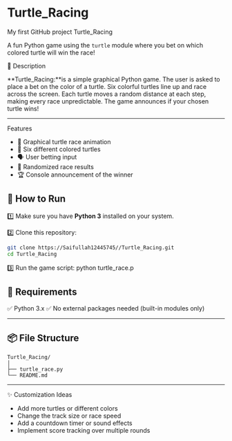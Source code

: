 # Turtle_Racing
My first GitHub project
Turtle\_Racing

A fun Python game using the `turtle` module where you bet on which colored turtle will win the race!


📜 Description

**Turtle_Racing:**is a simple graphical Python game. The user is asked to place a bet on the color of a turtle. Six colorful turtles line up and race across the screen. Each turtle moves a random distance at each step, making every race unpredictable. The game announces if your chosen turtle wins!

---

Features

* 🐢 Graphical turtle race animation
* 🎨 Six different colored turtles
* 🗣️ User betting input
* 🎲 Randomized race results
* 🏆 Console announcement of the winner


## 🚀 How to Run

1️⃣ Make sure you have **Python 3** installed on your system.

2️⃣ Clone this repository:

```bash
git clone https://Saifullah12445745//Turtle_Racing.git
cd Turtle_Racing
```

3️⃣ Run the game script:
python turtle_race.p

## 🧩 Requirements

✅ Python 3.x
✅ No external packages needed (built-in modules only)

---

## 📦 File Structure

```
Turtle_Racing/
│
├── turtle_race.py
└── README.md
```

---

✨ Customization Ideas

* Add more turtles or different colors
* Change the track size or race speed
* Add a countdown timer or sound effects
* Implement score tracking over multiple rounds


